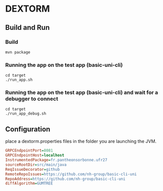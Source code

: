 # DEXTORM

## Build and Run

### Build

`mvn package`

### Running the app on the test app (basic-uni-cli)

```
cd target
./run_app.sh
```

### Running the app on the test app (basic-uni-cli) and wait for a debugger to connect

```
cd target
./run_app_debug.sh
```

## Configuration

place a dextorm.properties files in the folder you are launching the JVM.

```ini
GRPCEndpointPort=8081
GRPCEndpointHost=localhost
InstrumentedPackage=fr.pantheonsorbonne.ufr27
sourceRootDir=src/main/java
ReqIssueDecorator=github
RemoteRepoIssues=https://github.com/nh-group/basic-cli-uni
RepoAddress=https://github.com/nh-group/basic-cli-uni
diffAlgorithm=GUMTREE
```